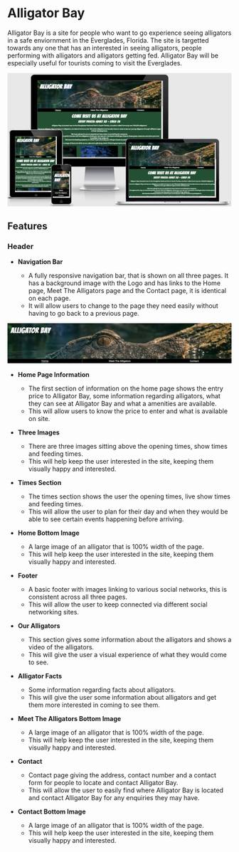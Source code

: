 # Alligator Bay

Alligator Bay is a site for people who want to go experience seeing alligators in a safe enviornment in the Everglades, Florida.
The site is targetted towards any one that has an interested in seeing alligators, people performing with alligators and alligators getting fed.
Alligator Bay will be especially useful for tourists coming to visit the Everglades.

![Amiresponsive Image](assets/readme-images/amiresponsive.jpg)

## Features

### Header

- __Navigation Bar__

  - A fully responsive navigation bar, that is shown on all three pages.  It has a background image with the Logo and has links to the Home page, Meet The Alligators page and the Contact page, it is identical on each page.
  - It will allow users to change to the page they need easily without having to go back to a previous page.

![Navigation Image](assets/readme-images/nav.jpg)

- __Home Page Information__

  - The first section of information on the home page shows the entry price to Alligator Bay, some information regarding alligators, what they can see at Alligator Bay and what a amenities are available.
  - This will allow users to know the price to enter and what is available on site.

- __Three Images__

   - There are three images sitting above the opening times, show times and feeding times.
   - This will help keep the user interested in the site, keeping them visually happy and interested.

- __Times Section__

  - The times section shows the user the opening times, live show times and feeding times.  
  - This will allow the user to plan for their day and when they would be able to see certain events happening before arriving.

- __Home Bottom Image__

  - A large image of an alligator that is 100% width of the page.
  - This will help keep the user interested in the site, keeping them visually happy and interested.

- __Footer__

  - A basic footer with images linking to various social networks, this is consistent across all three pages.
  - This will allow the user to keep connected via different social networking sites.

- __Our Alligators__

  - This section gives some information about the alligators and shows a video of the alligators.
  - This will give the user a visual experience of what they would come to see.

- __Alligator Facts__

  - Some information regarding facts about alligators.
  - This will give the user some information about alligators and get them more interested in coming to see them.

- __Meet The Alligators Bottom Image__

  - A large image of an alligator that is 100% width of the page.
  - This will help keep the user interested in the site, keeping them visually happy and interested.

- __Contact__

  - Contact page giving the address, contact number and a contact form for people to locate and contact Alligator Bay.
  - This will allow the user to easily find where Alligator Bay is located and contact Alligator Bay for any enquiries they may have.

- __Contact Bottom Image__

  - A large image of an alligator that is 100% width of the page.
  - This will help keep the user interested in the site, keeping them visually happy and interested.